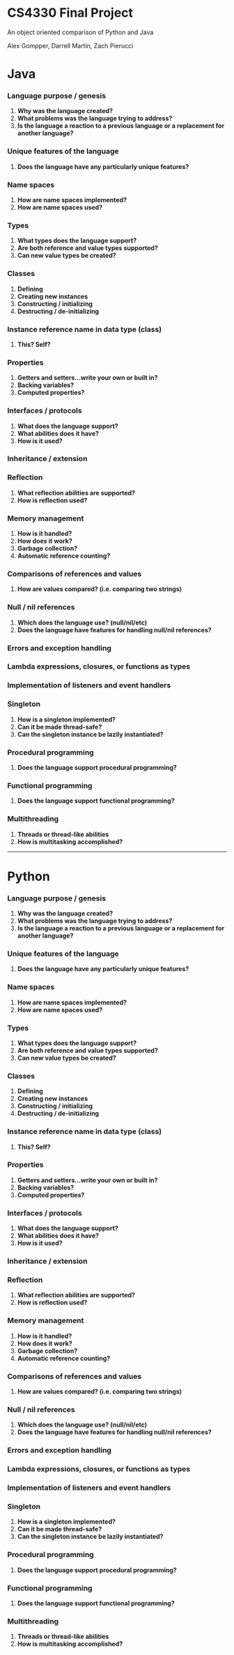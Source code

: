 # CS4330 Final Project
An object oriented comparison of Python and Java

Alex Gompper, Darrell Martin, Zach Pierucci

# Java

### Language purpose / genesis

1) **Why was the language created?**
2) **What problems was the language trying to address?**
3) **Is the language a reaction to a previous language or a replacement for another language?**

### Unique features of the language

1) **Does the language have any particularly unique features?**

### Name spaces

1) **How are name spaces implemented?**
2) **How are name spaces used?**

### Types

1) **What types does the language support?**
2) **Are both reference and value types supported?**
3) **Can new value types be created?**

### Classes

1) **Defining**
2) **Creating new instances**
3) **Constructing / initializing**
4) **Destructing / de-initializing**

### Instance reference name in data type (class)

1) **This? Self?**

### Properties

1) **Getters and setters…write your own or built in?**
2) **Backing variables?**
3) **Computed properties?**

### Interfaces / protocols

1) **What does the language support?**
2) **What abilities does it have?**
3) **How is it used?**

### Inheritance / extension
### Reflection

1) **What reflection abilities are supported?**
2) **How is reflection used?**

### Memory management

1) **How is it handled?**
2) **How does it work?**
3) **Garbage collection?**
4) **Automatic reference counting?**

### Comparisons of references and values

1) **How are values compared? (i.e. comparing two strings)**

### Null / nil references

1) **Which does the language use? (null/nil/etc)**
2) **Does the language have features for handling null/nil references?**

### Errors and exception handling
### Lambda expressions, closures, or functions as types
### Implementation of listeners and event handlers
### Singleton

1) **How is a singleton implemented?**
2) **Can it be made thread-safe?**
3) **Can the singleton instance be lazily instantiated?**

### Procedural programming

1) **Does the language support procedural programming?**

### Functional programming

1) **Does the language support functional programming?**

### Multithreading

1) **Threads or thread-like abilities**
2) **How is multitasking accomplished?**

---

# Python

### Language purpose / genesis

1) **Why was the language created?**
2) **What problems was the language trying to address?**
3) **Is the language a reaction to a previous language or a replacement for another language?**

### Unique features of the language

1) **Does the language have any particularly unique features?**

### Name spaces

1) **How are name spaces implemented?**
2) **How are name spaces used?**

### Types

1) **What types does the language support?**
2) **Are both reference and value types supported?**
3) **Can new value types be created?**

### Classes

1) **Defining**
2) **Creating new instances**
3) **Constructing / initializing**
4) **Destructing / de-initializing**

### Instance reference name in data type (class)

1) **This? Self?**

### Properties

1) **Getters and setters…write your own or built in?**
2) **Backing variables?**
3) **Computed properties?**

### Interfaces / protocols

1) **What does the language support?**
2) **What abilities does it have?**
3) **How is it used?**

### Inheritance / extension
### Reflection

1) **What reflection abilities are supported?**
2) **How is reflection used?**

### Memory management

1) **How is it handled?**
2) **How does it work?**
3) **Garbage collection?**
4) **Automatic reference counting?**

### Comparisons of references and values

1) **How are values compared? (i.e. comparing two strings)**

### Null / nil references

1) **Which does the language use? (null/nil/etc)**
2) **Does the language have features for handling null/nil references?**

### Errors and exception handling
### Lambda expressions, closures, or functions as types
### Implementation of listeners and event handlers
### Singleton

1) **How is a singleton implemented?**
2) **Can it be made thread-safe?**
3) **Can the singleton instance be lazily instantiated?**

### Procedural programming

1) **Does the language support procedural programming?**

### Functional programming

1) **Does the language support functional programming?**

### Multithreading

1) **Threads or thread-like abilities**
2) **How is multitasking accomplished?**
